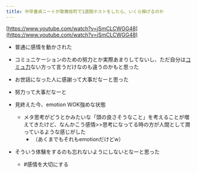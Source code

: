 ```yaml
---
title: 中卒童貞ニートが歌舞伎町で1週間ホストをしたら、いくら稼げるのか
---
```


[https://www.youtube.com/watch?v=jSmCLCWGG48](https://www.youtube.com/watch?v=jSmCLCWGG48)

* 普通に感情を動かされた

* コミュニケーションのための努力とか実際あまりしてないし、ただ自分は[コミュ力](%E3%82%B3%E3%83%9F%E3%83%A5%E5%8A%9B.md)ない方って言うだけなのも違うのかもと思った

* お世話になった人に感謝って大事だなーと思った

* 努力って大事だなーと

* 見終えた今、emotion WOK強めな状態
  
  * メタ思考がどうとかみたいな「頭の良さそうなこと」を考えることが増えてきたけど、なんかこう感情>>思考になってる時の方が人間として潤っているような感じがした
    * （あくまでもそれもemotionだけどw）
* そういう体験をするのも忘れないようにしないとなーと思った
  
  * \#感情を大切にする
